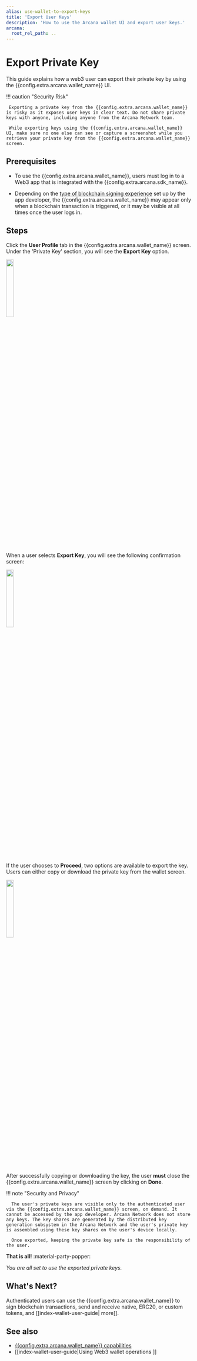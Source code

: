 ```yaml
---
alias: use-wallet-to-export-keys
title: 'Export User Keys'
description: 'How to use the Arcana wallet UI and export user keys.'
arcana:
  root_rel_path: ..
---
```


# Export Private Key 

This guide explains how a web3 user can export their private key by using the {{config.extra.arcana.wallet_name}} UI. 

!!! caution "Security Risk"

     Exporting a private key from the {{config.extra.arcana.wallet_name}} is risky as it exposes user keys in clear text. Do not share private keys with anyone, including anyone from the Arcana Network team.

     While exporting keys using the {{config.extra.arcana.wallet_name}} UI, make sure no one else can see or capture a screenshot while you retrieve your private key from the {{config.extra.arcana.wallet_name}} screen.

## Prerequisites

* To use the {{config.extra.arcana.wallet_name}}, users must log in to a Web3 app that is integrated with the {{config.extra.arcana.sdk_name}}. 

* Depending on the [type of blockchain signing experience]({{page.meta.arcana.root_rel_path}}/howto/arcana_wallet/config_walletvisibility.md) set up by the app developer, the {{config.extra.arcana.wallet_name}} may appear only when a blockchain transaction is triggered, or it may be visible at all times once the user logs in.

## Steps 

Click the **User Profile** tab in the {{config.extra.arcana.wallet_name}} screen. Under the 'Private Key' section, you will see the **Export Key** option.

<img class="an-screenshots-noeffects" src="/img/an_wallet_export_key_screen.png" width="20%"/>

When a user selects **Export Key**, you will see the following confirmation screen:

<img class="an-screenshots-noeffects" src="/img/an_wallet_export_key_confirm.png" width="20%"/>

If the user chooses to **Proceed**, two options are available to export the key. Users can either copy or download the private key from the wallet screen.  

<img class="an-screenshots-noeffects" src="/img/an_wallet_export_key_copy.png" width="20%"/>

After successfully copying or downloading the key, the user **must** close the {{config.extra.arcana.wallet_name}} screen by clicking on **Done**. 

!!! note "Security and Privacy"

      The user's private keys are visible only to the authenticated user via the {{config.extra.arcana.wallet_name}} screen, on demand. It cannot be accessed by the app developer. Arcana Network does not store any keys. The key shares are generated by the distributed key generation subsystem in the Arcana Network and the user's private key is assembled using these key shares on the user's device locally.

      Once exported, keeping the private key safe is the responsibility of the user. 

**That is all!**  :material-party-popper:

*You are all set to use the exported private keys.*

## What's Next?

Authenticated users can use the {{config.extra.arcana.wallet_name}} to sign blockchain transactions, send and receive native, ERC20, or custom tokens, and [[index-wallet-user-guide| 
more]].

## See also

* [{{config.extra.arcana.wallet_name}} capabilities]({{page.meta.arcana.root_rel_path}}/concepts/anwallet/index.md)
* [[index-wallet-user-guide|Using Web3 wallet operations ]]